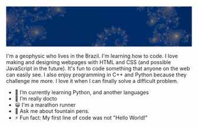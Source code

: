 
![Banner](https://raw.githubusercontent.com/albertoakel/albertoakel/master/perfil1_albertoakel.png)

I'm a geophysic who lives in the Brazil. I'm learning how to code. I love making and designing webpages with HTML and CSS (and possible JavaScript in the future).  It's fun to code something that anyone on the web can easily see. I also enjoy programming in C++ and Python because they challenge me more. I love it when I can finally solve a difficult problem.

- 🌱 I’m currently learning Python, and another languages
- 🔭 I’m really docto
- 😀 I'm a marathon runner
- 💬 Ask me about fountain pens.
- ⚡ Fun fact: My first line of code was not "Hello World!"

